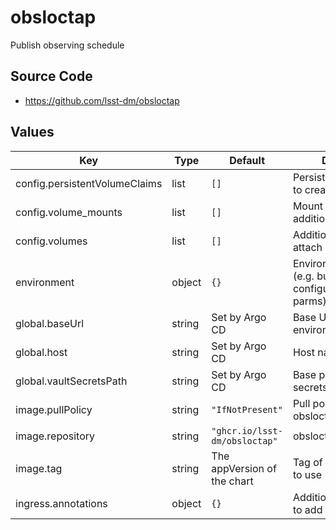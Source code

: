 # obsloctap

Publish observing schedule

## Source Code

* <https://github.com/lsst-dm/obsloctap>

## Values

| Key | Type | Default | Description |
|-----|------|---------|-------------|
| config.persistentVolumeClaims | list | `[]` | PersistentVolumeClaims to create. |
| config.volume_mounts | list | `[]` | Mount points for additional volumes |
| config.volumes | list | `[]` | Additional volumes to attach |
| environment | object | `{}` | Environment variables (e.g. butler configuration/auth parms) for panel |
| global.baseUrl | string | Set by Argo CD | Base URL for the environment |
| global.host | string | Set by Argo CD | Host name for ingress |
| global.vaultSecretsPath | string | Set by Argo CD | Base path for Vault secrets |
| image.pullPolicy | string | `"IfNotPresent"` | Pull policy for the obsloctap image |
| image.repository | string | `"ghcr.io/lsst-dm/obsloctap"` | obsloctap image to use |
| image.tag | string | The appVersion of the chart | Tag of obsloctap image to use |
| ingress.annotations | object | `{}` | Additional annotations to add to the ingress |
